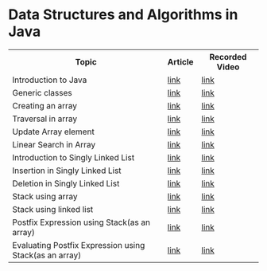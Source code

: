 # Data Structures and Algorithms in Java

<table>
  <tr>
    <th>Topic</th>
    <th>Article</th>
    <th>Recorded Video</th>
  </tr>
  
  <tr>
    <td>Introduction to Java </td>
    <td> <a href="https://medium.com/@rafia.shaikh61" target="_blank" rel="noopener noreferrer">link</a></td>
    <td><a href="https://youtu.be/oJtoYrPi33s" target="_blank">link</a></td>
  </tr>  
    
  <tr>
    <td>Generic classes</td>
    <td> <a href="https://medium.com/@rafia.shaikh61/generic-in-java-88e5d39cd8ac" target="_blank">link</a></td>
    <td><a href="https://www.youtube.com/watch?v=oJtoYrPi33s&list=PLm9DiRumsuAgQimPRjlRyXqJEMLoll3dN&ab_channel=RafiaShaikh" target="_blank">link</a></td>
  </tr>
 
  <tr>
    <td>Creating an array </td>
    <td> <a href="https://medium.com/@rafia.shaikh61" target="_blank">link</a></td>
    <td><a href="https://youtu.be/wKRXvcLov2A" target="_blank">link</a></td>
  </tr>
  
   <tr>
    <td>Traversal in array</td>
    <td> <a href="https://medium.com/@rafia.shaikh61" target="_blank">link</a></td>
    <td><a href="https://youtu.be/2xj505aICu0" target="_blank">link</a></td>
  </tr>
  
   <tr>
    <td>Update Array element</td>
    <td> <a href="https://medium.com/@rafia.shaikh61" target="_blank">link</a></td>
    <td><a href="https://youtu.be/5obytqhmMo0" target="_blank">link</a></td>
  </tr>
  
   <tr>
    <td>Linear Search in Array</td>
    <td> <a href="https://medium.com/@rafia.shaikh61" target="_blank">link</a></td>
    <td><a href="https://youtu.be/7HM-r3YoNGg" target="_blank">link</a></td>
  </tr>
  
   <tr>
    <td>Introduction to Singly Linked List</td>
    <td> <a href="https://medium.com/@rafia.shaikh61/java-linked-list-3d10d93afe5a" target="_blank">link</a></td>
    <td><a href="https://www.youtube.com/watch?v=oJtoYrPi33s&list=PLm9DiRumsuAgQimPRjlRyXqJEMLoll3dN&ab_channel=RafiaShaikh" target="_blank">link</a></td>
  </tr>
  
   <tr>
    <td>Insertion in Singly Linked List</td>
    <td> <a href="https://medium.com/@rafia.shaikh61/java-linked-list-operation-01-c0928dd9a918" target="_blank">link</a></td>
    <td><a href="https://www.youtube.com/watch?v=oJtoYrPi33s&list=PLm9DiRumsuAgQimPRjlRyXqJEMLoll3dN&ab_channel=RafiaShaikh" target="_blank">link</a></td>
  </tr>
  
  
  <tr>
    <td>Deletion in Singly Linked List</td>
    <td> <a href="https://medium.com/@rafia.shaikh61/java-linked-list-deletion-operation-eebb35f1bd08" target="_blank">link</a></td>
    <td><a href="https://www.youtube.com/watch?v=oJtoYrPi33s&list=PLm9DiRumsuAgQimPRjlRyXqJEMLoll3dN&ab_channel=RafiaShaikh" target="_blank">link</a></td>
  </tr>
  
  <tr>
    <td>Stack using array</td>
    <td> <a href="https://medium.com/@rafia.shaikh61/java-stack-ecb9541dcd16" target="_blank">link</a></td>
    <td><a href="https://www.youtube.com/watch?v=oJtoYrPi33s&list=PLm9DiRumsuAgQimPRjlRyXqJEMLoll3dN&ab_channel=RafiaShaikh" target="_blank">link</a></td>
  </tr>
  
  <tr>
    <td>Stack using linked list</td>
    <td> <a href="https://medium.com/@rafia.shaikh61/java-stack-ii-975afaba1af7" target="_blank">link</a></td>
    <td><a href="https://www.youtube.com/watch?v=oJtoYrPi33s&list=PLm9DiRumsuAgQimPRjlRyXqJEMLoll3dN&ab_channel=RafiaShaikh" target="_blank">link</a></td>
  </tr>
  
   <tr>
    <td>Postfix Expression using Stack(as an array)</td>
    <td> <a href="https://medium.com/@rafia.shaikh61" target="_blank">link</a></td>
    <td><a href="https://youtu.be/6yVBNMCYYaw" target="_blank">link</a></td>
  </tr>
  
  <tr>
    <td>Evaluating Postfix Expression using Stack(as an array)</td>
    <td> <a href="https://medium.com/@rafia.shaikh61" target="_blank">link</a></td>
    <td><a href="https://youtu.be/HC6afi-84V4" target="_blank">link</a></td>
  </tr>

  
</table>






